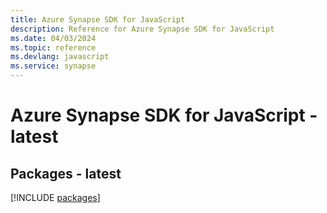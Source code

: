```yaml
---
title: Azure Synapse SDK for JavaScript
description: Reference for Azure Synapse SDK for JavaScript
ms.date: 04/03/2024
ms.topic: reference
ms.devlang: javascript
ms.service: synapse
---
```

# Azure Synapse SDK for JavaScript - latest
## Packages - latest
[!INCLUDE [packages](synapse-index.md)]